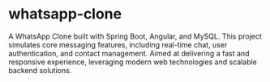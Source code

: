 # whatsapp-clone
A WhatsApp Clone built with Spring Boot, Angular, and MySQL. This project simulates core messaging features, including real-time chat, user authentication, and contact management. Aimed at delivering a fast and responsive experience, leveraging modern web technologies and scalable backend solutions.
